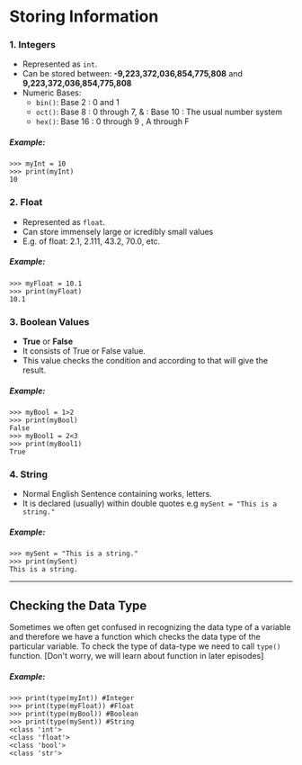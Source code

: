 # Storing Information

### 1. Integers
- Represented as `int`.
- Can be stored between: **-9,223,372,036,854,775,808** and **9,223,372,036,854,775,808**
- Numeric Bases:
  - `bin()`: Base 2 : 0 and 1
  - `oct()`: Base 8 : 0 through 7, & : Base 10 : The usual number system
  - `hex()`: Base 16 : 0 through 9 , A through F

##### Example:
```
>>> myInt = 10
>>> print(myInt)
10
```
### 2. Float
- Represented as `float`.
- Can store immensely large or icredibly small values
- E.g. of float: 2.1, 2.111, 43.2, 70.0, etc.

##### Example:
```
>>> myFloat = 10.1
>>> print(myFloat)
10.1
```

### 3. Boolean Values
- **True** or **False**
- It consists of True or False value.
- This value checks the condition and according to that will give the result.

##### Example:
```
>>> myBool = 1>2
>>> print(myBool)
False
>>> myBool1 = 2<3
>>> print(myBool1)
True
```

### 4. String
- Normal English Sentence containing works, letters.
- It is declared (usually) within double quotes e.g `mySent = "This is a string."`

##### Example:
```
>>> mySent = "This is a string."
>>> print(mySent)
This is a string.
```
<hr>

## Checking the Data Type
Sometimes we often get confused in recognizing the data type of a variable and therefore we have a function which checks the data type of the particular variable.
To check the type of data-type we need to call `type()` function. [Don't worry, we will learn about function in later episodes]

##### Example:
```
>>> print(type(myInt)) #Integer
>>> print(type(myFloat)) #Float
>>> print(type(myBool)) #Boolean
>>> print(type(mySent)) #String
<class 'int'> 
<class 'float'>
<class 'bool'>
<class 'str'>

